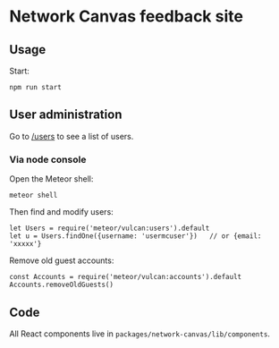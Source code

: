 # Network Canvas feedback site

## Usage

Start:

    npm run start

## User administration

Go to [/users](http://localhost:3000/users) to see a list of users.

### Via node console

Open the Meteor shell:

    meteor shell

Then find and modify users:

    let Users = require('meteor/vulcan:users').default
    let u = Users.findOne({username: 'usermcuser'})   // or {email: 'xxxxx'}

Remove old guest accounts:

    const Accounts = require('meteor/vulcan:accounts').default
    Accounts.removeOldGuests()

## Code

All React components live in `packages/network-canvas/lib/components`.

